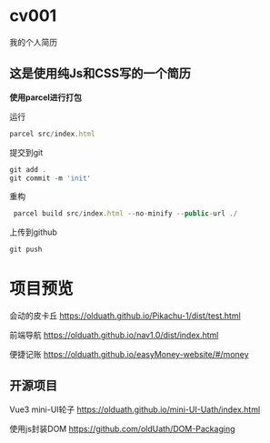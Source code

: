 # cv001
我的个人简历

## 这是使用纯Js和CSS写的一个简历

**使用parcel进行打包**

运行
```js
parcel src/index.html
```

提交到git
```js
git add .
git commit -m 'init'
```

重构
```js
 parcel build src/index.html --no-minify --public-url ./
```

上传到github
```js
git push
```



# 项目预览
会动的皮卡丘 https://olduath.github.io/Pikachu-1/dist/test.html

前端导航     https://olduath.github.io/nav1.0/dist/index.html

便捷记账     https://olduath.github.io/easyMoney-website/#/money

## 开源项目
Vue3 mini-UI轮子 https://olduath.github.io/mini-UI-Uath/index.html

使用js封装DOM     https://github.com/oldUath/DOM-Packaging



